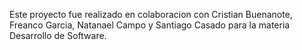Este proyecto fue realizado en colaboracion con Cristian Buenanote, Freanco Garcia, Natanael Campo y Santiago Casado para la materia Desarrollo de Software. 
